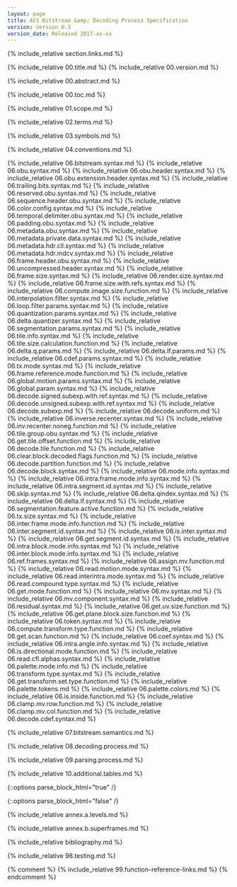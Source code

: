 ```yaml
---
layout: page
title: AV1 Bitstream &amp; Decoding Process Specification
version: Version 0.3
version_date: Released 2017-xx-xx
---
```


{% include_relative section.links.md %}

{% include_relative 00.title.md %}
{% include_relative 00.version.md %}

{% include_relative 00.abstract.md %}

{% include_relative 00.toc.md %}

{% include_relative 01.scope.md %}

{% include_relative 02.terms.md %}

{% include_relative 03.symbols.md %}

{% include_relative 04.conventions.md %}

{% include_relative 06.bitstream.syntax.md %}
{% include_relative 06.obu.syntax.md %}
{% include_relative 06.obu.header.syntax.md %}
{% include_relative 06.obu.extension.header.syntax.md %}
{% include_relative 06.trailing.bits.syntax.md %}
{% include_relative 06.reserved.obu.syntax.md %}
{% include_relative 06.sequence.header.obu.syntax.md %}
{% include_relative 06.color.config.syntax.md %}
{% include_relative 06.temporal.delimiter.obu.syntax.md %}
{% include_relative 06.padding.obu.syntax.md %}
{% include_relative 06.metadata.obu.syntax.md %}
{% include_relative 06.metadata.private.data.syntax.md %}
{% include_relative 06.metadata.hdr.cll.syntax.md %}
{% include_relative 06.metadata.hdr.mdcv.syntax.md %}
{% include_relative 06.frame.header.obu.syntax.md %}
{% include_relative 06.uncompressed.header.syntax.md %}
{% include_relative 06.frame.size.syntax.md %}
{% include_relative 06.render.size.syntax.md %}
{% include_relative 06.frame.size.with.refs.syntax.md %}
{% include_relative 06.compute.image.size.function.md %}
{% include_relative 06.interpolation.filter.syntax.md %}
{% include_relative 06.loop.filter.params.syntax.md %}
{% include_relative 06.quantization.params.syntax.md %}
{% include_relative 06.delta.quantizer.syntax.md %}
{% include_relative 06.segmentation.params.syntax.md %}
{% include_relative 06.tile.info.syntax.md %}
{% include_relative 06.tile.size.calculation.function.md %}
{% include_relative 06.delta.q.params.md %}
{% include_relative 06.delta.lf.params.md %}
{% include_relative 06.cdef.params.syntax.md %}
{% include_relative 06.tx.mode.syntax.md %}
{% include_relative 06.frame.reference.mode.function.md %}
{% include_relative 06.global.motion.params.syntax.md %}
{% include_relative 06.global.param.syntax.md %}
{% include_relative 06.decode.signed.subexp.with.ref.syntax.md %}
{% include_relative 06.decode.unsigned.subexp.with.ref.syntax.md %}
{% include_relative 06.decode.subexp.md %}
{% include_relative 06.decode.uniform.md %}
{% include_relative 06.inverse.recenter.syntax.md %}
{% include_relative 06.inv.recenter.noneg.function.md %}
{% include_relative 06.tile.group.obu.syntax.md %}
{% include_relative 06.get.tile.offset.function.md %}
{% include_relative 06.decode.tile.function.md %}
{% include_relative 06.clear.block.decoded.flags.function.md %}
{% include_relative 06.decode.partition.function.md %}
{% include_relative 06.decode.block.syntax.md %}
{% include_relative 06.mode.info.syntax.md %}
{% include_relative 06.intra.frame.mode.info.syntax.md %}
{% include_relative 06.intra.segment.id.syntax.md %}
{% include_relative 06.skip.syntax.md %}
{% include_relative 06.delta.qindex.syntax.md %}
{% include_relative 06.delta.lf.syntax.md %}
{% include_relative 06.segmentation.feature.active.function.md %}
{% include_relative 06.tx.size.syntax.md %}
{% include_relative 06.inter.frame.mode.info.function.md %}
{% include_relative 06.inter.segment.id.syntax.md %}
{% include_relative 06.is.inter.syntax.md %}
{% include_relative 06.get.segment.id.syntax.md %}
{% include_relative 06.intra.block.mode.info.syntax.md %}
{% include_relative 06.inter.block.mode.info.syntax.md %}
{% include_relative 06.ref.frames.syntax.md %}
{% include_relative 06.assign.mv.function.md %}
{% include_relative 06.read.motion.mode.syntax.md %}
{% include_relative 06.read.interintra.mode.syntax.md %}
{% include_relative 06.read.compound.type.syntax.md %}
{% include_relative 06.get.mode.function.md %}
{% include_relative 06.mv.syntax.md %}
{% include_relative 06.mv.component.syntax.md %}
{% include_relative 06.residual.syntax.md %}
{% include_relative 06.get.uv.size.function.md %}
{% include_relative 06.get.plane.block.size.function.md %}
{% include_relative 06.token.syntax.md %}
{% include_relative 06.compute.transform.type.function.md %}
{% include_relative 06.get.scan.function.md %}
{% include_relative 06.coef.syntax.md %}
{% include_relative 06.intra.angle.info.syntax.md %}
{% include_relative 06.is.directional.mode.function.md %}
{% include_relative 06.read.cfl.alphas.syntax.md %}
{% include_relative 06.palette.mode.info.md %}
{% include_relative 06.transform.type.syntax.md %}
{% include_relative 06.get.transform.set.type.function.md %}
{% include_relative 06.palette.tokens.md %}
{% include_relative 06.palette.colors.md %}
{% include_relative 06.is.inside.function.md %}
{% include_relative 06.clamp.mv.row.function.md %}
{% include_relative 06.clamp.mv.col.function.md %}
{% include_relative 06.decode.cdef.syntax.md %}

{% include_relative 07.bitstream.semantics.md %}

{% include_relative 08.decoding.process.md %}

{% include_relative 09.parsing.process.md %}

{% include_relative 10.additional.tables.md %}

{::options parse_block_html="true" /}
<div class="annex">
{::options parse_block_html="false" /}

{% include_relative annex.a.levels.md %}

{% include_relative annex.b.superframes.md %}
</div>

{% include_relative bibliography.md %}

{% include_relative 98.testing.md %}

{% comment %}
{% include_relative 99.function-reference-links.md %}
{% endcomment %}

